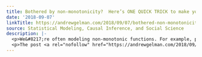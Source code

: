 ```yaml
---
title: Bothered by non-monotonicity?  Here’s ONE QUICK TRICK to make you happy.
date: '2018-09-07'
linkTitle: https://andrewgelman.com/2018/09/07/bothered-non-monotonicity-heres-one-quick-trick-make-happy/
source: Statistical Modeling, Causal Inference, and Social Science
description: |-
  <p>We&#8217;re often modeling non-monotonic functions. For example, performance at just about any task increases with age (babies can&#8217;t do much!) and then eventually decreases (dead people can&#8217;t do much either!). Here&#8217;s an example from a few years ago: A function g(x) that increases and then decreases can be modeled by a quadratic, or some more [&#8230;]</p>
  <p>The post <a rel="nofollow" href="https://andrewgelman.com/2018/09/07/bothered-non-monotonicity-heres-one-quick-trick-m
---
```

